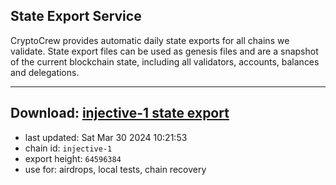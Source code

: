 ## State Export Service
CryptoCrew provides automatic daily state exports for all chains we validate. State export files can be used as genesis files and are a snapshot of the current blockchain state, including all validators, accounts, balances and delegations.

---
**Download: [injective-1 state export](https://dl-eu2.ccvalidators.com/SERVICE/injective/injective-1_export_64596384.json)**
---

- last updated: Sat Mar 30 2024 10:21:53
- chain id: `injective-1`
- export height: `64596384`
- use for: airdrops, local tests, chain recovery
